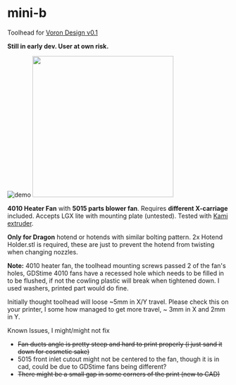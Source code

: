 # mini-b
Toolhead for [Voron Design v0.1](https://vorondesign.com/voron0.1)

**Still in early dev. User at own risk.**

![demo](https://user-images.githubusercontent.com/11328522/154850398-ead0e8c0-f2e9-40af-bacc-247a68ce8bda.gif)
<img src="https://user-images.githubusercontent.com/11328522/154849858-c1b2f472-fc35-4eb4-90dc-ad13413cff0b.png" height=320>


**4010 Heater Fan** with **5015 parts blower fan**. Requires **different X-carriage** included. Accepts LGX lite with mounting plate (untested). Tested with [Kami extruder](https://github.com/intositeme/kami-mini).

**Only for Dragon** hotend or hotends with similar bolting pattern. 2x Hotend Holder.stl is required, these are just to prevent the hotend from twisting when changing nozzles. 

**Note:** 4010 heater fan, the toolhead mounting screws passed 2 of the fan's holes, GDStime 4010 fans have a recessed hole which needs to be filled in to be flushed, if not the cowling plastic will break when tightened down. I used washers, printed part would do fine.

Initially thought toolhead will loose ~5mm in X/Y travel. Please check this on your printer, I some how managed to get more travel, ~ 3mm in X and 2mm in Y.

Known Issues, I might/might not fix
- ~~Fan ducts angle is pretty steep and hard to print properly (i just sand it down for cosmetic sake)~~
- 5015 front inlet cutout might not be centered to the fan, though it is in cad, could be due to GDStime fans being different?
- ~~There might be a small gap in some corners of the print (new to CAD)~~
